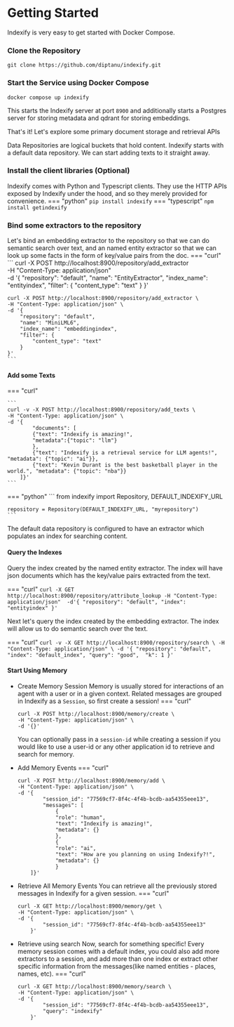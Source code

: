 # Getting Started

Indexify is very easy to get started with Docker Compose.

### Clone the Repository
```
git clone https://github.com/diptanu/indexify.git
```

### Start the Service using Docker Compose
```
docker compose up indexify
```
This starts the Indexify server at port `8900` and additionally starts a Postgres server for storing metadata and qdrant for storing embeddings.

That's it! Let's explore some primary document storage and retrieval APIs

Data Repositories are logical buckets that hold content. Indexify starts with a default data repository. We can start adding texts to it straight away.

### Install the client libraries (Optional)
Indexify comes with Python and Typescript clients. They use the HTTP APIs exposed by Indexify under the hood, and so they merely provided for convenience.
=== "python"
    ```
    pip install indexify
    ```
=== "typescript"
    ```
    npm install getindexify
    ```

### Bind some extractors to the repository

Let's bind an embedding extractor to the repository so that we can do semantic search over text, and an named entity extractor so that we can look up some facts in the form of key/value pairs from the doc.
=== "curl"
    ```
    curl -X POST http://localhost:8900/repository/add_extractor \
    -H "Content-Type: application/json" \
    -d '{
        "repository": "default",
        "name": "EntityExtractor",
        "index_name": "entityindex",
        "filter": {
            "content_type": "text"
        }
    }'

    curl -X POST http://localhost:8900/repository/add_extractor \
    -H "Content-Type: application/json" \
    -d '{
        "repository": "default",
        "name": "MiniLML6",
        "index_name": "embeddingindex",
        "filter": {
            "content_type": "text"
        }
    }'
    ```

#### Add some Texts
=== "curl"

    ```
    curl -v -X POST http://localhost:8900/repository/add_texts \
    -H "Content-Type: application/json" \
    -d '{
            "documents": [ 
            {"text": "Indexify is amazing!", 
            "metadata":{"topic": "llm"} 
            },
            {"text": "Indexify is a retrieval service for LLM agents!", "metadata": {"topic": "ai"}}, 
            {"text": "Kevin Durant is the best basketball player in the world.", "metadata": {"topic": "nba"}}
        ]}' 
    ```
=== "python"
    ```
    from indexify import Repository, DEFAULT_INDEXIFY_URL

    repository = Repository(DEFAULT_INDEXIFY_URL, "myrepository")
    ```

The default data repository is configured to have an extractor which populates an index for searching content.

#### Query the Indexes

Query the index created by the named entity extractor. The index will have json documents which has the key/value pairs extracted from the text.

=== "curl"
    ```
    curl -X GET http://localhost:8900/repository/attribute_lookup
    -H "Content-Type: application/json" 
    -d'{
        "repository": "default",
        "index": "entityindex"
    }'
    ```

Next let's query the index created by the embedding extractor. The index will allow us to do semantic search over the text.

=== "curl"
    ```
    curl -v -X GET http://localhost:8900/repository/search \
    -H "Content-Type: application/json" \
    -d '{
            "repository": "default",
            "index": "default_index",
            "query": "good", 
            "k": 1
        }'
    ```


#### Start Using Memory
- Create Memory Session
Memory is usually stored for interactions of an agent with a user or in a given context. Related messages are grouped in Indexify as a `Session`, so first create a session!
=== "curl"
    ```
    curl -X POST http://localhost:8900/memory/create \
    -H "Content-Type: application/json" \
    -d '{}'
    ```
    You can optionally pass in a `session-id` while creating a session if you would
    like to use a user-id or any other application id to retrieve and search for memory.


- Add Memory Events
=== "curl"
    ```
    curl -X POST http://localhost:8900/memory/add \
    -H "Content-Type: application/json" \
    -d '{
            "session_id": "77569cf7-8f4c-4f4b-bcdb-aa54355eee13",
            "messages": [
                {
                "role": "human",
                "text": "Indexify is amazing!",
                "metadata": {}
                },
                {
                "role": "ai",
                "text": "How are you planning on using Indexify?!",
                "metadata": {}
                }
        ]}'
    ```


- Retrieve All Memory Events
You can retrieve all the previously stored messages in Indexify for a given session.
=== "curl"
    ```
    curl -X GET http://localhost:8900/memory/get \
    -H "Content-Type: application/json" \
    -d '{
            "session_id": "77569cf7-8f4c-4f4b-bcdb-aa54355eee13"
        }'
    ```


- Retrieve using search
Now, search for something specific! Every memory session comes with a default index, you could also
add more extractors to a session, and add more than one index or extract other specific information
from the messages(like named entities - places, names, etc).
=== "curl"
    ```
    curl -X GET http://localhost:8900/memory/search \
    -H "Content-Type: application/json" \
    -d '{
            "session_id": "77569cf7-8f4c-4f4b-bcdb-aa54355eee13",
            "query": "indexify"
        }'
    ```
